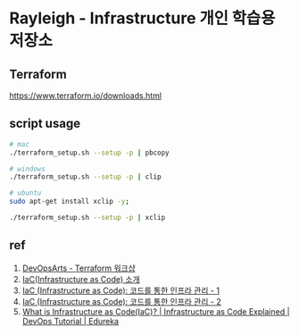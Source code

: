 # Rayleigh - Infrastructure 개인 학습용 저장소

## Terraform

https://www.terraform.io/downloads.html

## script usage

```sh
# mac
./terraform_setup.sh --setup -p | pbcopy
```

```sh
# windows
./terraform_setup.sh --setup -p | clip
```

```sh
# ubuntu
sudo apt-get install xclip -y;

./terraform_setup.sh --setup -p | xclip
```

## ref

1. [DevOpsArts - Terraform 워크샵](https://devops-art-factory.gitbook.io/devops-workshop)
2. [IaC(Infrastructure as Code) 소개](https://www.juniper.net/kr/kr/products-services/what-is/iac)
3. [IaC (Infrastructure as Code): 코드를 통한 인프라 관리 - 1](https://gsmesie692.tistory.com/93?category=523232)
4. [IaC (Infrastructure as Code): 코드를 통한 인프라 관리 - 2](https://gsmesie692.tistory.com/95?category=523232)
5. [What is Infrastructure as Code(IaC)? | Infrastructure as Code Explained | DevOps Tutorial | Edureka](https://www.youtube.com/watch?v=BPJ1RuBRJLQ&ab_channel=edureka%21)
